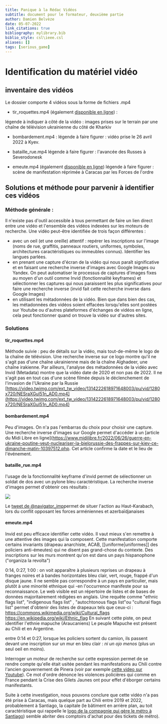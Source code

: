 ```yaml
---
title: Panique à la Rédac Vidéos
subtitle: document pour le formateur, deuxième partie
author: Damien Belvèze
date: 05-07-2022
link_citations: true
bibliography: mylibrary.bib
biblio_style: csl\ieee.csl
aliases: []
tags: [serious_game]
---
```


# Identification du matériel vidéo

## inventaire des vidéos

Le dossier comporte 4 vidéos sous la forme de fichiers .mp4

- tir_roquettes.mp4 (également [disponible en ligne](https://video.twimg.com/ext_tw_video/1314222618971648003/pu/vid/1280x720/NESraXGuI51n_AD0.mp4)) : 

légende à indiquer à côté de la vidéo :  images prises sur le terrain par une chaîne de télévision ukrainienne du côté de Kharkiv

- bombardement.mp4 : 
légende à faire figurer : vidéo prise le 26 avril 2022 à Kyev.

- bataille_rue.mp4
légende à faire figurer : l'avancée des Russes à Severodonesk

- emeute.mp4 (également [disponible en ligne](https://video.univ-rennes1.fr/permalink/v1264071880cfzucp9lt/iframe/))
légende à faire figurer :  scène de manifestation réprimée à Caracas par les Forces de l'ordre 


## Solutions et méthode pour parvenir à identifier ces vidéos

### Méthode générale : 

Il n'existe pas d'outil accessible à tous permettant de faire un lien direct entre une vidéo et l'ensemble des vidéos indexées sur les moteurs de recherche. 
Une vidéo peut-être identifiée de trois façon différentes : 

- avec un oeil (et une oreille) attentif : repérer les inscriptions sur l'image (noms de rue, graffitis, panneaux routiers, uniformes, symboles, architectures caractéristiques ou immeubles connus). Identifier les langues parlées. 
- en prenant une capture d'écran de la vidéo qui nous paraît significative et en faisant une recherche inverse d'images avec Google Images ou Yandex. On peut automatiser le processus de captures d'images fixes au moyen d'un outil comme Invid (fonctionnalité keyframes) et sélectionner les captures qui nous paraissent les plus significatives pour faire une recherche inverse (invid fait cette recherche inverse dans Google Images)
- en utilisant les métadonnées de la vidéo. Bien que dans bien des cas, les métadonnées des vidéos soient effacées lorsqu'elles sont postées sur Youtube ou d'autres plateformes d'échanges de vidéos en ligne, cela peut fonctionner quand on trouve la vidéo sur d'autres sites.

### Solutions 

#### tir_roquettes.mp4

Méthode suivie : 
peu de détails sur la vidéo, mais tout-de-même le logo de la chaîne de télévision. 
Une recherche inverse sur ce logo montre qu'il ne s'agit pas d'une chaîne ukrainienne mais de la chaîne Alghadeer, une chaîne irakienne.
Par ailleurs, l'analyse des métadonnées de la vidéo avec Invid (Metadata) montre que la vidéo date de 2020 et non pas de 2022. 
Il ne s'agit pas en tout cas d'une scène filmée depuis le déclenchement de l'invasion de l'Ukraine par la Russie
[https://video.twimg.com/ext_tw_video/1314222618971648003/pu/vid/1280x720/NESraXGuI51n_AD0.mp4](https://video.twimg.com/ext_tw_video/1314222618971648003/pu/vid/1280x720/NESraXGuI51n_AD0.mp4)

#### bombardement.mp4

Peu d'images. On n'a pas l'embarras du choix pour choisir une capture. Une recherche inverse d'images sur Google permet d'accéder à un [article du Midi Libre en ligne](https://www.midilibre.fr/2022/06/26/guerre-en-ukraine-poutine-veut-nucleariser-la-bielorussie-des-frappes-sur-kiev-ce-dimanche-matin-10397512.php. Cet article confirme la date et le lieu de l'événement. 

#### bataille_rue.mp4

l'usage de la fonctionnalité keyframe d'invid permet de sélectionner un soldat de dos avec un pylone bleu caractéristique. La recherche inverse d'images permet d'obtenir ces résultats : 

![](images/armenia.PNG)

Le [tweet de @navigator_imp](https://twitter.com/imp_navigator/status/1325349888335491074)permet de situer l'action au Haut-Karabach, lors du conflit opposant les forces arméniennes et azerbaïdjanaises

#### emeute.mp4

Invid est peu efficace identifier cette vidéo. 
Il vaut mieux s'en remettre à une attentive des images qui la composent. 
Cette manifestation comporte certains invariants (drapeau anarchiste, ACAB, [[uniforme|uniformes]] des policiers anti-émeutes) qui ne disent pas grand-chose du contexte. Des inscriptions sur les murs montrent qu'on est dans un pays hispanophone ("organiza la revolta")

0:14, 0:27, 1:00 : on voit apparaître à plusieurs reprises un drapeau à franges noires et à bandes horizontales bleu clair, vert, rouge, frappé d'un disque jaune.
Il ne semble pas correspondre à un pays en particulier, mais plutôt à une minorité ethnique qui -en l'occurrence manifeste pour sa reconnaissance. 
Le web visible est un répertoire de listes et de bases de données majoritairement rédigées en anglais. 
Une requête comme "ethnic flags list", "indigenous flags list" , "autochtonous flags list"ou "cultural flags list" permet d'obtenir des listes de drapeaux tels que ceux-ci : 
https://commons.wikimedia.org/wiki/Cultural_flags
https://en.wikipedia.org/wiki/Ethnic_flag
En suivant cette piste, on peut identifier l'ethnie mapuche (Araucaniens)
Le peuple Mapuche est présent au Chili et en Argentine. 

entre 0:14 et 0:27, lorsque les policiers sortent du camion, ils passent devant une inscription sur un mur en bleu clair : *ni un ojo menos* (plus un seul oeil en moins). 

Interroger un moteur de recherche sur cette expression permet de se rendre compte qu'elle était usitée pendant les manifestations au Chili contre l'ancien gouvernement de Pinera (voir par exemple [cette video sur Youtube](https://youtu.be/JZ8vIWhO5lA)). Ce mot d'ordre dénonce les violences policières qui comme en France pendant la Crise des Gilets Jaunes ont pour effet d'éborger certains manifestants.

Suite à cette investigation, nous pouvons conclure que cette vidéo n'a pas été prise à Caracas, mais quelque part au Chili entre 2019 et 2022, probablement à Santiago, la capitale (le bâtiment en arrière plan, au toit caractéristique qui rappelle le [logo de la compagnie qui gère le métro à Santiago](https://fr.m.wikipedia.org/wiki/Fichier:Santiago_Metro_logo.svg)) semble abriter des comptoirs d'achat pour des tickets de métro).